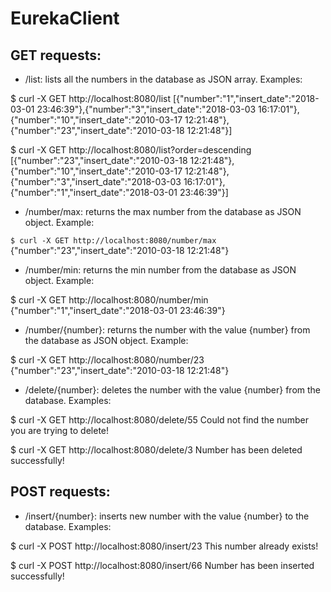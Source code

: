 # EurekaClient

## GET requests:

- /list: lists all the numbers in the database as JSON array.
Examples:

$ curl -X GET http://localhost:8080/list
[{"number":"1","insert_date":"2018-03-01 23:46:39"},{"number":"3","insert_date":"2018-03-03 16:17:01"},{"number":"10","insert_date":"2010-03-17 12:21:48"},{"number":"23","insert_date":"2010-03-18 12:21:48"}]

$ curl -X GET http://localhost:8080/list?order=descending
[{"number":"23","insert_date":"2010-03-18 12:21:48"},{"number":"10","insert_date":"2010-03-17 12:21:48"},{"number":"3","insert_date":"2018-03-03 16:17:01"},{"number":"1","insert_date":"2018-03-01 23:46:39"}]

- /number/max: returns the max number from the database as JSON object.
Example:

`$ curl -X GET http://localhost:8080/number/max`
{"number":"23","insert_date":"2010-03-18 12:21:48"}

- /number/min: returns the min number from the database as JSON object.
Example:

$ curl -X GET http://localhost:8080/number/min
{"number":"1","insert_date":"2018-03-01 23:46:39"}

- /number/{number}: returns the number with the value {number} from the database as JSON object.
Example:

$ curl -X GET http://localhost:8080/number/23
{"number":"23","insert_date":"2010-03-18 12:21:48"}

- /delete/{number}: deletes the number with the value {number} from the database.
Examples:

$ curl -X GET http://localhost:8080/delete/55
Could not find the number you are trying to delete!

$ curl -X GET http://localhost:8080/delete/3
Number has been deleted successfully!

## POST requests:

- /insert/{number}: inserts new number with the value {number} to the database.
Examples:

$ curl -X POST http://localhost:8080/insert/23
This number already exists!

$ curl -X POST http://localhost:8080/insert/66
Number has been inserted successfully!
